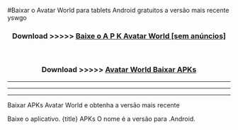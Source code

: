 #Baixar o Avatar World   para tablets Android gratuitos a versão mais recente yswgo


<div align="center">
<h3>Download >>>>> <a href="https://pt-web.web.app/?pt= Avatar World ">Baixe o A P K Avatar World  [sem anúncios]</a></h3><br>

<h3>Download >>>>> <a href="https://pt-web.web.app/?pt= Avatar World ">Avatar World  Baixar APKs</a></h3>
</div>

----------------------------------------------------------

----------------------------------------------------------

----------------------------------------------------------

Baixar APKs Avatar World  e obtenha a versão mais recente

Baixe o aplicativo. {title} APKs O nome é a versão para .Android.


